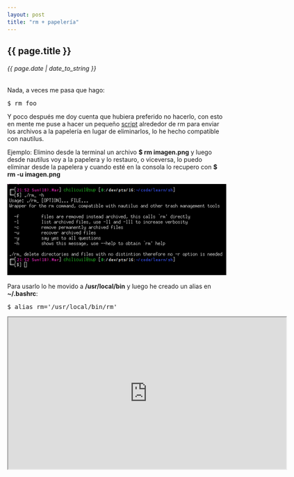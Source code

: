 ```yaml
---
layout: post
title: "rm + papelería"
---
```


## {{ page.title }}

###### {{ page.date | date_to_string }}

Nada, a veces me pasa que hago:

<pre class="sh_sh">
$ rm foo
</pre>

Y poco después me doy cuenta que hubiera preferido no hacerlo, con esto en mente me puse a hacer un pequeño [script](https://github.com/chilicuil/learn/blob/master/sh/tools/rm_) alrededor de rm para enviar los archivos a la papelería en lugar de eliminarlos, lo he hecho compatible con nautilus.

Ejemplo: Elimino desde la terminal un archivo **$ rm imagen.png** y luego desde nautilus voy a la papelera y lo restauro, o viceversa, lo puedo eliminar desde la papelera y cuando esté en la consola lo recupero con **$ rm -u imagen.png**

**[![](/assets/img/53.png)](/assets/img/53.png)**

Para usarlo lo he movido a **/usr/local/bin** y luego he creado un alias en **~/.bashrc**:

<pre class="sh_sh">
$ alias rm='/usr/local/bin/rm'
</pre>

<iframe class="showterm" src="http://showterm.io/0a5b334fd24f82bd5ede1" width="640" height="350">&nbsp;</iframe> 

<p></p>
